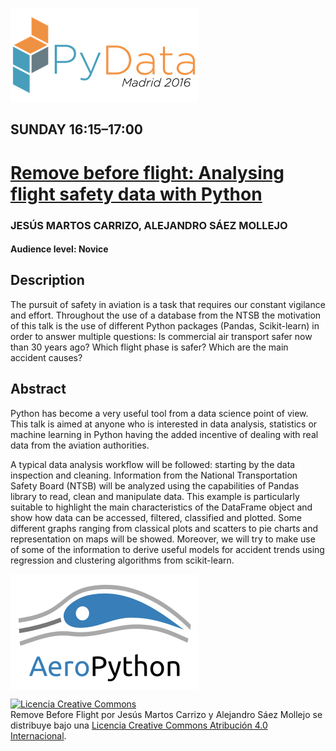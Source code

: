 ![PyData_logo](./static/pydata-logo-madrid-2016.png)

## SUNDAY 16:15–17:00
# [Remove before flight: Analysing flight safety data with Python](http://pydata.org/madrid2016/schedule/presentation/8/)

### JESÚS MARTOS CARRIZO, ALEJANDRO SÁEZ MOLLEJO
#### Audience level: Novice
## Description

The pursuit of safety in aviation is a task that requires our constant vigilance and effort. Throughout the use of a database from the NTSB the motivation of this talk is the use of different Python packages (Pandas, Scikit-learn) in order to answer multiple questions: Is commercial air transport safer now than 30 years ago? Which flight phase is safer? Which are the main accident causes?

## Abstract

Python has become a very useful tool from a data science point of view. This talk is aimed at anyone who is interested in data analysis, statistics or machine learning in Python having the added incentive of dealing with real data from the aviation authorities.

A typical data analysis workflow will be followed: starting by the data inspection and cleaning. Information from the National Transportation Safety Board (NTSB) will be analyzed using the capabilities of Pandas library to read, clean and manipulate data. This example is particularly suitable to highlight the main characteristics of the DataFrame object and show how data can be accessed, filtered, classified and plotted. Some different graphs ranging from classical plots and scatters to pie charts and representation on maps will be showed. Moreover, we will try to make use of some of the information to derive useful models for accident trends using regression and clustering algorithms from scikit-learn.


<img src="./static/aeropython_name_mini.png" alt="AeroPython" align="center" style="width: 300px;"/>

<a rel="license" href="http://creativecommons.org/licenses/by/4.0/deed.es"><img alt="Licencia Creative Commons" style="border-width:0" src="http://i.creativecommons.org/l/by/4.0/88x31.png" /></a><br /><span xmlns:dct="http://purl.org/dc/terms/" property="dct:title">Remove Before Flight</span> por <span xmlns:cc="http://creativecommons.org/ns#" property="cc:attributionName">Jesús Martos Carrizo y Alejandro Sáez Mollejo</span> se distribuye bajo una <a rel="license" href="http://creativecommons.org/licenses/by/4.0/deed.es">Licencia Creative Commons Atribución 4.0 Internacional</a>.
